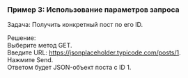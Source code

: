 ### Пример 3: Использование параметров запроса
Задача: Получить конкретный пост по его ID.  

Решение:  
Выберите метод GET.  
Введите URL: https://jsonplaceholder.typicode.com/posts/1.  
Нажмите Send.  
Ответом будет JSON-объект поста с ID 1.  
